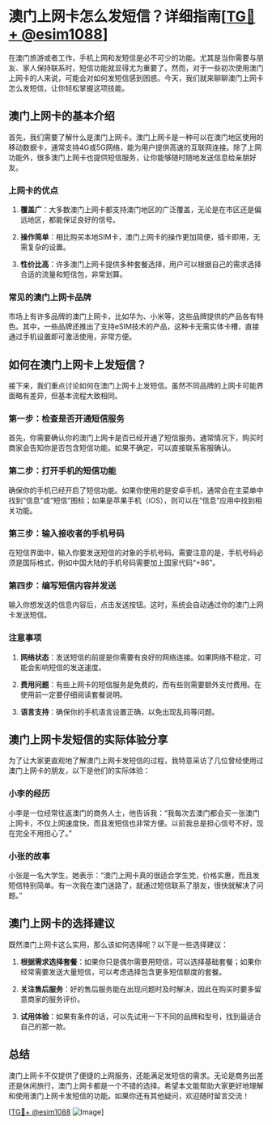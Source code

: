 # 澳门上网卡怎么发短信？详细指南[[TG💪+ @esim1088](https://t.me/s/esim1088)]

在澳门旅游或者工作，手机上网和发短信是必不可少的功能。尤其是当你需要与朋友、家人保持联系时，短信功能就显得尤为重要了。然而，对于一些初次使用澳门上网卡的人来说，可能会对如何发短信感到困惑。今天，我们就来聊聊澳门上网卡怎么发短信，让你轻松掌握这项技能。

## 澳门上网卡的基本介绍

首先，我们需要了解什么是澳门上网卡。澳门上网卡是一种可以在澳门地区使用的移动数据卡，通常支持4G或5G网络，能为用户提供高速的互联网连接。除了上网功能外，很多澳门上网卡也提供短信服务，让你能够随时随地发送信息给亲朋好友。

### 上网卡的优点

1. **覆盖广**：大多数澳门上网卡都支持澳门地区的广泛覆盖，无论是在市区还是偏远地区，都能保证良好的信号。
   
2. **操作简单**：相比购买本地SIM卡，澳门上网卡的操作更加简便，插卡即用，无需复杂的设置。

3. **性价比高**：许多澳门上网卡提供多种套餐选择，用户可以根据自己的需求选择合适的流量和短信包，非常划算。

### 常见的澳门上网卡品牌

市场上有许多品牌的澳门上网卡，比如华为、小米等，这些品牌提供的产品各有特色。其中，一些品牌还推出了支持eSIM技术的产品，这种卡无需实体卡槽，直接通过手机设置即可激活使用，非常方便。

## 如何在澳门上网卡上发短信？

接下来，我们重点讨论如何在澳门上网卡上发短信。虽然不同品牌的上网卡可能界面略有差异，但基本流程大致相同。

### 第一步：检查是否开通短信服务

首先，你需要确认你的澳门上网卡是否已经开通了短信服务。通常情况下，购买时商家会告知你是否包含短信功能。如果不确定，可以直接联系客服确认。

### 第二步：打开手机的短信功能

确保你的手机已经开启了短信功能。如果你使用的是安卓手机，通常会在主菜单中找到“信息”或“短信”图标；如果是苹果手机（iOS），则可以在“信息”应用中找到相关功能。

### 第三步：输入接收者的手机号码

在短信界面中，输入你要发送短信的对象的手机号码。需要注意的是，手机号码必须是国际格式，例如中国大陆的手机号码需要加上国家代码“+86”。

### 第四步：编写短信内容并发送

输入你想发送的信息内容后，点击发送按钮。这时，系统会自动通过你的澳门上网卡发送短信。

### 注意事项

1. **网络状态**：发送短信的前提是你需要有良好的网络连接。如果网络不稳定，可能会影响短信的发送速度。

2. **费用问题**：有些上网卡的短信服务是免费的，而有些则需要额外支付费用。在使用前一定要仔细阅读套餐说明。

3. **语言支持**：确保你的手机语言设置正确，以免出现乱码等问题。

## 澳门上网卡发短信的实际体验分享

为了让大家更直观地了解澳门上网卡发短信的过程，我特意采访了几位曾经使用过澳门上网卡的朋友，以下是他们的实际体验：

### 小李的经历

小李是一位经常往返澳门的商务人士，他告诉我：“我每次去澳门都会买一张澳门上网卡，不仅上网速度快，而且发短信也非常方便。以前我总是担心信号不好，现在完全不用担心了。”

### 小张的故事

小张是一名大学生，她表示：“澳门上网卡真的很适合学生党，价格实惠，而且发短信特别简单。有一次我在澳门迷路了，就通过短信联系了朋友，很快就解决了问题。”

## 澳门上网卡的选择建议

既然澳门上网卡这么实用，那么该如何选择呢？以下是一些选择建议：

1. **根据需求选择套餐**：如果你只是偶尔需要用短信，可以选择基础套餐；如果你经常需要发送大量短信，可以考虑选择包含更多短信额度的套餐。

2. **关注售后服务**：好的售后服务能在出现问题时及时解决，因此在购买时要多留意商家的服务评价。

3. **试用体验**：如果有条件的话，可以先试用一下不同的品牌和型号，找到最适合自己的那一款。

## 总结

澳门上网卡不仅提供了便捷的上网服务，还能满足发短信的需求。无论是商务出差还是休闲旅行，澳门上网卡都是一个不错的选择。希望本文能帮助大家更好地理解和使用澳门上网卡发短信的功能。如果你还有其他疑问，欢迎随时留言交流！

[[TG💪+ @esim1088](https://t.me/s/esim1088) ![Image](https://i.postimg.cc/4NQfJmqS/Snipaste-2025-05-13-00-14-12.png)]